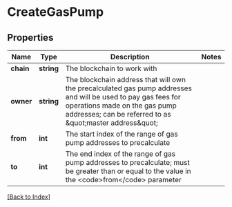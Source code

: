 # CreateGasPump

## Properties

Name | Type | Description | Notes
------------ | ------------- | ------------- | -------------
**chain** | **string** | The blockchain to work with |
**owner** | **string** | The blockchain address that will own the precalculated gas pump addresses and will be used to pay gas fees for operations made on the gas pump addresses; can be referred to as \&quot;master address\&quot; |
**from** | **int** | The start index of the range of gas pump addresses to precalculate |
**to** | **int** | The end index of the range of gas pump addresses to precalculate; must be greater than or equal to the value in the &lt;code&gt;from&lt;/code&gt; parameter |

[[Back to Index]](../index.md)
